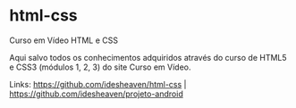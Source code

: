 # html-css
 Curso em Vídeo HTML  e CSS

Aqui salvo todos os conhecimentos adquiridos através do curso de HTML5 e CSS3 (módulos 1, 2, 3) do site Curso em Vídeo.

Links: https://github.com/idesheaven/html-css | https://github.com/idesheaven/projeto-android
